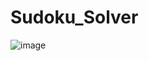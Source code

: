 # Sudoku_Solver
![image](https://github.com/himanshiigoel/Sudoku_Solver/assets/98215684/824f262f-0e25-48e3-87b2-993610922e21)
